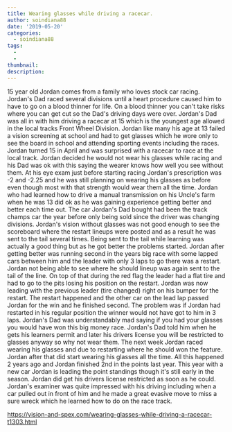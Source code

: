 ```yaml
---
title: Wearing glasses while driving a racecar.
author: soindiana88
date: '2019-05-20'
categories:
  - soindiana88
tags:
  - 
  - 
thumbnail: 
description: 
---
```


15 year old Jordan comes from a family who loves stock car racing. Jordan's Dad raced several divisions until a heart procedure caused him to have to go on a blood thinner for life. On a blood thinner you can't take risks where you can get cut so the Dad's driving days were over. Jordan's Dad was all in with him driving a racecar at 15 which is the youngest age allowed in the local tracks Front Wheel Division. Jordan like many his age at 13 failed a vision screening at school and had to get glasses which he wore only to see the board in school and attending sporting events including the races. Jordan turned 15 in April and was surprised with a racecar to race at the local track. Jordan decided he would not wear his glasses while racing and his Dad was ok with this saying the wearer knows how well you see without them. At his eye exam just before starting racing Jordan's prescription was -2 and -2.25 and he was still planning on wearing his glasses as before even though most with that strength would wear them all the time. Jordan who had learned how to drive a manual transmission on his Uncle's farm when he was 13 did ok as he was gaining experience getting better and better each time out. The car Jordan's Dad bought had been the track champs car the year before only being sold since the driver was changing divisions. Jordan's vision without glasses was not good enough to see the scoreboard where the restart lineups were posted and as a result he was sent to the tail several times. Being sent to the tail while learning was actually a good thing but as he got better the problems started. Jordan after getting better was running second in the years big race with some lapped cars between him and the leader with only 3 laps to go there was a restart. Jordan not being able to see where he should lineup was again sent to the tail of the line. On top of that during the red flag the leader had a flat tire and had to go to the pits losing his position on the restart. Jordan was now leading with the previous leader (tire changed) right on his bumper for the restart. The restart happened and the other car on the lead lap passed Jordan for the win and he finished second. The problem was if Jordan had restarted in his regular position the winner would not have got to him in 3 laps. Jordan's Dad was understandably mad saying if you had your glasses you would have won this big money race. Jordan's Dad told him when he gets his learners permit and later his drivers license you will be restricted to glasses anyway so why not wear them. The next week Jordan raced wearing his glasses and due to restarting where he should won the feature. Jordan after that did start wearing his glasses all the time. All this happened 2 years ago and Jordan finished 2nd in the points last year. This year with a new car Jordan is leading the point standings though it's still early in the season. Jordan did get his drivers license restricted as soon as he could. Jordan's examiner was quite impressed with his driving including when a car pulled out in front of him and he made a great evasive move to miss a sure wreck which he learned how to do on the race track. 

https://vision-and-spex.com/wearing-glasses-while-driving-a-racecar-t1303.html
